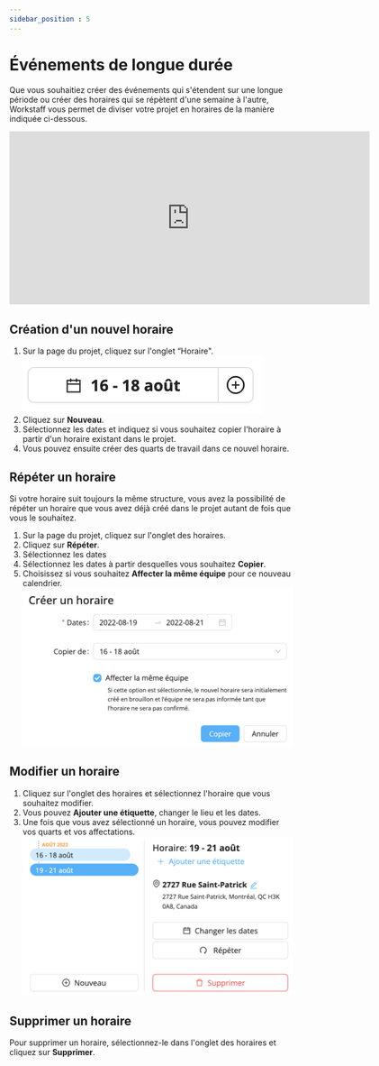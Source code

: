 ```yaml
---
sidebar_position : 5
---
```


# Événements de longue durée

Que vous souhaitiez créer des événements qui s'étendent sur une longue période ou créer des horaires qui se répètent d'une semaine à l'autre, Workstaff vous permet de diviser votre projet en horaires de la manière indiquée ci-dessous.

<iframe width="640" height="307" src="https://www.loom.com/embed/2a62dfa6453e4d0caad76d4b3abc47de" frameborder="0" webkitallowfullscreen mozallowfullscreen allowfullscreen></iframe>

## Création d'un nouvel horaire

1. Sur la page du projet, cliquez sur l'onglet “Horaire".
   ![onglet-horaires.png](Images/onglet-horaires.png)
2. Cliquez sur **Nouveau**.
3. Sélectionnez les dates et indiquez si vous souhaitez copier l'horaire à partir d'un horaire existant dans le projet.
4. Vous pouvez ensuite créer des quarts de travail dans ce nouvel horaire.

## Répéter un horaire

Si votre horaire suit toujours la même structure, vous avez la possibilité de répéter un horaire que vous avez déjà créé dans le projet autant de fois que vous le souhaitez.
1. Sur la page du projet, cliquez sur l'onglet des horaires.
2. Cliquez sur **Répéter**.
3. Sélectionnez les dates
4. Sélectionnez les dates à partir desquelles vous souhaitez **Copier**.
5. Choisissez si vous souhaitez **Affecter la même équipe** pour ce nouveau calendrier.
   ![nouvel-horaire.png](Images/nouvel-horaire.png)

## Modifier un horaire

1. Cliquez sur l'onglet des horaires et sélectionnez l'horaire que vous souhaitez modifier.
2. Vous pouvez **Ajouter une étiquette**, changer le lieu et les dates.
3. Une fois que vous avez sélectionné un horaire, vous pouvez modifier vos quarts et vos affectations.
   ![modifier-horaire](Images/modifier-horaire.png)

## Supprimer un horaire
Pour supprimer un horaire, sélectionnez-le dans l'onglet des horaires et cliquez sur **Supprimer**. 
